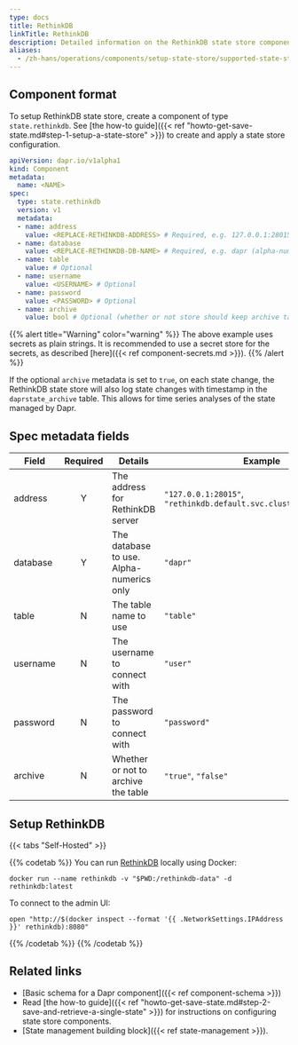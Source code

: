 ```yaml
---
type: docs
title: RethinkDB
linkTitle: RethinkDB
description: Detailed information on the RethinkDB state store component
aliases:
  - /zh-hans/operations/components/setup-state-store/supported-state-stores/setup-rethinkdb/
---
```


## Component format

To setup RethinkDB state store, create a component of type `state.rethinkdb`. See [the how-to guide]({{< ref "howto-get-save-state.md#step-1-setup-a-state-store" >}}) to create and apply a state store configuration.

```yaml
apiVersion: dapr.io/v1alpha1
kind: Component
metadata:
  name: <NAME>
spec:
  type: state.rethinkdb
  version: v1
  metadata:
  - name: address
    value: <REPLACE-RETHINKDB-ADDRESS> # Required, e.g. 127.0.0.1:28015 or rethinkdb.default.svc.cluster.local:28015).
  - name: database
    value: <REPLACE-RETHINKDB-DB-NAME> # Required, e.g. dapr (alpha-numerics only)
  - name: table
    value: # Optional
  - name: username
    value: <USERNAME> # Optional
  - name: password
    value: <PASSWORD> # Optional
  - name: archive
    value: bool # Optional (whether or not store should keep archive table of all the state changes)
```

{{% alert title="Warning" color="warning" %}}
The above example uses secrets as plain strings. It is recommended to use a secret store for the secrets, as described [here]({{< ref component-secrets.md >}}).
{{% /alert %}}

If the optional `archive` metadata is set to `true`, on each state change, the RethinkDB state store will also log state changes with timestamp in the `daprstate_archive` table. This allows for time series analyses of the state managed by Dapr.

## Spec metadata fields

| Field    | Required | Details                                                  | Example                                                            |
| -------- | :------: | -------------------------------------------------------- | ------------------------------------------------------------------ |
| address  |     Y    | The address for RethinkDB server                         | `"127.0.0.1:28015"`, `"rethinkdb.default.svc.cluster.local:28015"` |
| database |     Y    | The database to use. Alpha-numerics only | `"dapr"`                                                           |
| table    |     N    | The table name to use                                    | `"table"`                                                          |
| username |     N    | The username to connect with                             | `"user"`                                                           |
| password |     N    | The password to connect with                             | `"password"`                                                       |
| archive  |     N    | Whether or not to archive the table                      | `"true"`, `"false"`                                                |

## Setup RethinkDB

{{< tabs "Self-Hosted" >}}

{{% codetab %}}
You can run [RethinkDB](https://rethinkdb.com/) locally using Docker:

```
docker run --name rethinkdb -v "$PWD:/rethinkdb-data" -d rethinkdb:latest
```

To connect to the admin UI:

```shell
open "http://$(docker inspect --format '{{ .NetworkSettings.IPAddress }}' rethinkdb):8080"
```

{{% /codetab %}}
{{% /codetab %}}

## Related links

- [Basic schema for a Dapr component]({{< ref component-schema >}})
- Read [the how-to guide]({{< ref "howto-get-save-state.md#step-2-save-and-retrieve-a-single-state" >}}) for instructions on configuring state store components.
- [State management building block]({{< ref state-management >}}).
